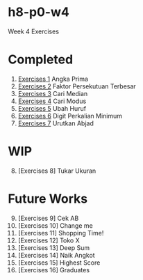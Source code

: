 # h8-p0-w4
Week 4 Exercises


# Completed

1. [Exercises 1](../master/exercise-1.js) Angka Prima
2. [Exercises 2](../master/exercise-2.js) Faktor Persekutuan Terbesar
3. [Exercises 3](../master/exercise-3.js) Cari Median
4. [Exercises 4](../master/exercise-4.js) Cari Modus
5. [Exercises 5](../master/exercise-5.js) Ubah Huruf
6. [Exercises 6](../master/exercise-6.js) Digit Perkalian Minimum
7. [Exercises 7](../master/exercise-7.js) Urutkan Abjad

# WIP

8. [Exercises 8] Tukar Ukuran

# Future Works

9. [Exercises 9] Cek AB
10. [Exercises 10] Change me
11. [Exercises 11] Shopping Time!
12. [Exercises 12] Toko X
13. [Exercises 13] Deep Sum
14. [Exercises 14] Naik Angkot
15. [Exercises 15] Highest Score
16. [Exercises 16] Graduates
